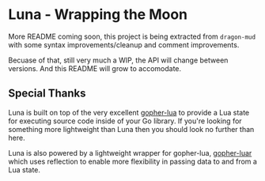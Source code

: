 # Luna - Wrapping the Moon

More README coming soon, this project is being extracted from `dragon-mud` with
some syntax improvements/cleanup and comment improvements.

Becuase of that, still very much a WIP, the API will change between versions. And
this README will grow to accomodate.

## Special Thanks

Luna is built on top of the very excellent [gopher-lua](https://github.com/yuin/gopher-lua)
to provide a Lua state for executing source code inside of your Go library. If you're looking
for something more lightweight than Luna then you should look no further than here.

Luna is also powered by a lightweight wrapper for gopher-lua, [gopher-luar](https://github.com/layeh/gopher-luar)
which uses reflection to enable more flexibility in passing data to and from a Lua state.
